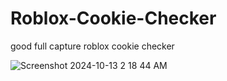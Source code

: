 # Roblox-Cookie-Checker
good full capture roblox cookie checker

![Screenshot 2024-10-13 2 18 44 AM](https://github.com/user-attachments/assets/0e96623d-ce97-47ae-b445-7c9d783fc927)
